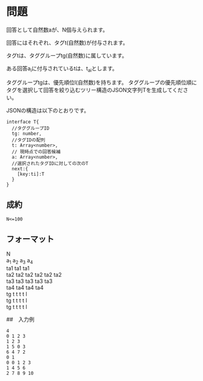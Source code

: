 # 問題

回答として自然数aが、N個与えられます。

回答にはそれぞれ、タグt(自然数)が付与されます。

タグtは、タググループtg(自然数)に属しています。

ある回答a<sub>i</sub>に付与されているtは、t<sub>ai</sub>とします。

タググループtgは、優先順位l(自然数)を持ちます。
タググループの優先順位順にタグを選択して回答を絞り込むツリー構造のJSON文字列Tを生成してください。

JSONの構造は以下のとおりです。
```
interface T{
  //タググループID
  tg: number,
  //タグIDの配列
  t: Array<number>,
  // 現時点での回答候補
  a: Array<number>,
  //選択されたタグIDに対しての次のT
  next:{
    [key:ti]:T
  }
}
```
## 成約

```
N<=100
```

## フォーマット


N  
a<sub>1</sub> a<sub>2</sub> a<sub>3</sub> a<sub>4</sub>  
ta1 ta1 ta1  
ta2 ta2 ta2 ta2 ta2 ta2  
ta3 ta3 ta3 ta3 ta3  
ta4 ta4 ta4 ta4  
tg t t t t l  
tg t t t t l  
tg t t t t l  

##　入力例
```
4
0 1 2 3
1 2 3
1 5 0 3
6 4 7 2
0 1
0 0 1 2 3
1 4 5 6
2 7 8 9 10
```

